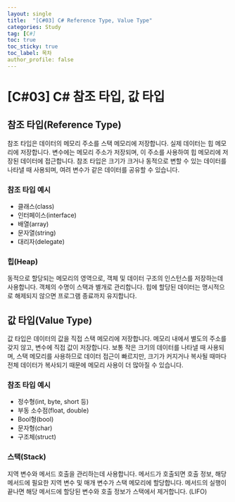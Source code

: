 ```yaml
---
layout: single
title:  "[C#03] C# Reference Type, Value Type"
categories: Study
tag: [C#]
toc: true 
toc_sticky: true 
toc_label: 목차    
author_profile: false
---
```


# [C#03] C# 참조 타입, 값 타입

## 참조 타입(Reference Type)
참조 타입은 데이터의 메모리 주소를 스택 메모리에 저장합니다. 실제 데이터는 힙 메모리에 저장합니다. 변수에는 메모리 주소가 저장되며, 이 주소를 사용하여 힙 메모리에 저장된 데이터에 접근합니다. 참조 타입은 크기가 크거나 동적으로 변할 수 있는 데이터를 나타낼 때 사용되며, 여려 변수가 같은 데이터를 공유할 수 있습니다.


### 참조 타입 예시

* 클래스(class)
* 인터페이스(interface)
* 배열(array)
* 문자열(string)
* 대리자(delegate)

### 힙(Heap)
동적으로 할당되는 메모리의 영역으로, 객체 및 데이터 구조의 인스턴스를 저장하는데 사용합니다. 객체의 수명이 스택과 별개로 관리합니다. 힙에 할당된 데이터는 명시적으로 해제되지 않으면 프로그램 종료까지 유지합니다.

## 값 타입(Value Type)
값 타입은 데이터의 값을 직접 스택 메모리에 저장합니다. 메모리 내에서 별도의 주소를 갖지 않고, 변수에 직접 값이 저장합니다. 보통 작은 크기의 데이터를 나타낼 때 사용되며, 스택 메모리를 사용하므로 데이터 접근이 빠르지만, 크기가 커지거나 복사될 때마다 전체 데이터가 복사되기 때문에 메모리 사용이 더 많아질 수 있습니다. 


### 참조 타입 예시

* 정수형(int, byte, short 등)
* 부동 소수점(float, double)
* Bool형(bool)
* 문자형(char)
* 구조체(struct)

### 스택(Stack)
지역 변수와 메서드 호출을 관리하는데 사용합니다. 메서드가 호출되면 호출 정보, 해당 메서드에 필요한 지역 변수 및 매개 변수가 스택 메모리에 할당합니다. 메서드의 실행이 끝나면 해당 메서드에 할당된 변수와 호출 정보가 스택에서 제거합니다. (LIFO)


